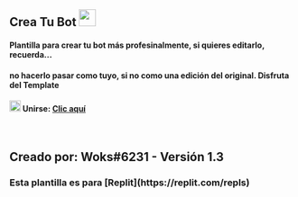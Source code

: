 ## Crea Tu Bot <img src="https://cdn.discordapp.com/attachments/830121882048790588/885694033039609906/Img.png" width="30px">
#### Plantilla para crear tu bot más profesinalmente, si quieres editarlo, recuerda...
#### no hacerlo pasar como tuyo, si no como una edición del original. Disfruta del Template

#### <img src="https://cdn.discordapp.com/emojis/884537132268531742.png?v=1" width="20px"> Unirse: [Clic aquí](https://discord.gg/9YUjDNvyZn)
<br>
<h2>Creado por: Woks#6231 - Versión 1.3</h3>
<h3>Esta plantilla es para [Replit](https://replit.com/repls)</h3>

